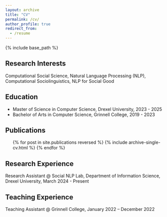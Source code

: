 ```yaml
---
layout: archive
title: "CV"
permalink: /cv/
author_profile: true
redirect_from:
  - /resume
---
```


{% include base_path %}
## Research Interests
Computational Social Science, Natural Language Processing (NLP), Computational Sociolinguistics, NLP for Social Good

## Education
* Master of Science in Computer Science, Drexel University, 2023 - 2025
* Bachelor of Arts in Computer Science, Grinnell College, 2019 - 2023

## Publications

  <ul>{% for post in site.publications reversed %}
    {% include archive-single-cv.html %}
  {% endfor %}</ul>

## Research Experience
Research Assistant @ Social NLP Lab, Department of Information Science, Drexel University, March 2024 - Present

## Teaching Experience
Teaching Assistant @ Grinnell College, January 2022 – December 2022




<!-- Education
======
* M.S. in Computer Science, Drexel University, 2025
* B.A. in Computer Science, Grinnell College, 2023

Research Interests
======
Computational Social Science, Natural Language Processing. -->
<!-- Work experience
======
* Spring 2024: Academic Pages Collaborator
  * Github University
  * Duties includes: Updates and improvements to template
  * Supervisor: The Users

* Fall 2015: Research Assistant
  * Github University
  * Duties included: Merging pull requests
  * Supervisor: Professor Hub

* Summer 2015: Research Assistant
  * Github University
  * Duties included: Tagging issues
  * Supervisor: Professor Git
  
Skills
======
* Skill 1
* Skill 2
  * Sub-skill 2.1
  * Sub-skill 2.2
  * Sub-skill 2.3
* Skill 3

Publications
======
  <ul>{% for post in site.publications reversed %}
    {% include archive-single-cv.html %}
  {% endfor %}</ul>
  
Talks
======
  <ul>{% for post in site.talks reversed %}
    {% include archive-single-talk-cv.html  %}
  {% endfor %}</ul>
  
Teaching
======
  <ul>{% for post in site.teaching reversed %}
    {% include archive-single-cv.html %}
  {% endfor %}</ul>
  
Service and leadership
======
* Currently signed in to 43 different slack teams -->
